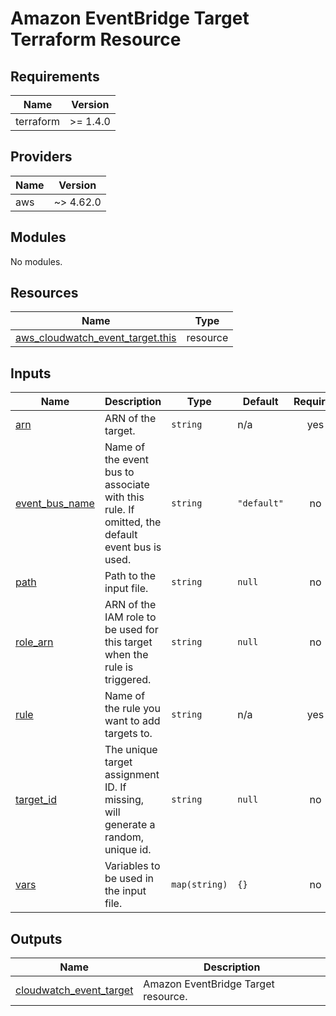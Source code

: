 # Amazon EventBridge Target Terraform Resource

## Requirements

| Name      | Version  |
| --------- | -------- |
| terraform | >= 1.4.0 |

## Providers

| Name | Version   |
| ---- | --------- |
| aws  | ~> 4.62.0 |

## Modules

No modules.

## Resources

| Name                                                                                                                                    | Type     |
| --------------------------------------------------------------------------------------------------------------------------------------- | -------- |
| [aws_cloudwatch_event_target.this](https://registry.terraform.io/providers/hashicorp/aws/latest/docs/resources/cloudwatch_event_target) | resource |

## Inputs

| Name                                                                        | Description                                                                                   | Type          | Default     | Required |
| --------------------------------------------------------------------------- | --------------------------------------------------------------------------------------------- | ------------- | ----------- | :------: |
| <a name="input_arn"></a> [arn](#input_arn)                                  | ARN of the target.                                                                            | `string`      | n/a         |   yes    |
| <a name="input_event_bus_name"></a> [event_bus_name](#input_event_bus_name) | Name of the event bus to associate with this rule. If omitted, the default event bus is used. | `string`      | `"default"` |    no    |
| <a name="input_path"></a> [path](#input_path)                               | Path to the input file.                                                                       | `string`      | `null`      |    no    |
| <a name="input_role_arn"></a> [role_arn](#input_role_arn)                   | ARN of the IAM role to be used for this target when the rule is triggered.                    | `string`      | `null`      |    no    |
| <a name="input_rule"></a> [rule](#input_rule)                               | Name of the rule you want to add targets to.                                                  | `string`      | n/a         |   yes    |
| <a name="input_target_id"></a> [target_id](#input_target_id)                | The unique target assignment ID. If missing, will generate a random, unique id.               | `string`      | `null`      |    no    |
| <a name="input_vars"></a> [vars](#input_vars)                               | Variables to be used in the input file.                                                       | `map(string)` | `{}`        |    no    |

## Outputs

| Name                                                                                                     | Description                         |
| -------------------------------------------------------------------------------------------------------- | ----------------------------------- |
| <a name="output_cloudwatch_event_target"></a> [cloudwatch_event_target](#output_cloudwatch_event_target) | Amazon EventBridge Target resource. |
